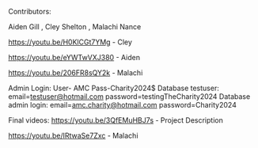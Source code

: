 Contributors:

Aiden Gill
,
Cley Shelton
,
Malachi Nance

https://youtu.be/H0KlCGt7YMg - Cley

https://youtu.be/eYWTwVXJ380 - Aiden

https://youtu.be/206FR8sQY2k - Malachi

Admin Login: User- AMC Pass-Charity2024$
Database testuser: email=testuser@hotmail.com password=testingTheCharity2024
Database admin login: email=amc.charity@hotmail.com password=Charity2024

Final videos:
https://youtu.be/3QfEMuHBJ7s - Project Description

https://youtu.be/IRtwaSe7Zxc - Malachi

